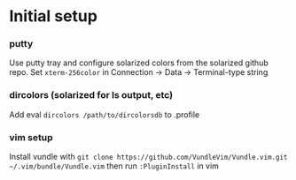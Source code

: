 # Initial setup

### putty
Use putty tray and configure solarized colors from the solarized github repo. Set `xterm-256color` in Connection -> Data -> Terminal-type string

### dircolors (solarized for ls output, etc)
Add eval `dircolors /path/to/dircolorsdb` to .profile

### vim setup
Install vundle with `git clone https://github.com/VundleVim/Vundle.vim.git ~/.vim/bundle/Vundle.vim` then run `:PluginInstall` in vim
